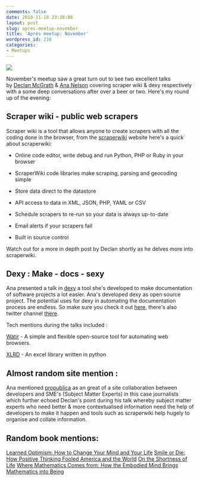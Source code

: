 ```yaml
---
comments: false
date: 2010-11-18 23:38:08
layout: post
slug: apres-meetup-november
title: 'Aprés meetup: November'
wordpress_id: 210
categories:
- Meetups
---
```


[![](http://rubyireland.com/wp-content/uploads/2010/11/Aprés-meetup-november.png)](http://rubyireland.com/wp-content/uploads/2010/11/Aprés-meetup-november.png)


November's meetup saw a great turn out to see two excellent talks by [Declan McGrath](http://www.twitter.com/theirishpenguin) & [Ana Nelson](http://www.twitter.com/ananelson) covering scraper wiki & dexy respectively with a some deep conversations after over a beer or two. Here's my round up of the evening:


## Scraper wiki - public web scrapers


Scraper wiki is a tool that allows anyone to create scrapers with all the coding done in the browser, from the [scraperwiki](http://www.scraperwiki.com) website here's a quick about scraperwiki:



	
  * Online code editor, write debug and run Python, PHP or Ruby in your browser

	
  * ScraperWiki code libraries make scraping, parsing and geocoding simple

	
  * Store data direct to the datastore

	
  * API access to data in XML, JSON, PHP, YAML or CSV

	
  * Schedule scrapers to re-run so your data is always up-to-date

	
  * Email alerts if your scrapers fail

	
  * Built in source control


Watch out for a more in depth post by Declan shortly as he delves more into scraperwiki.


## Dexy : Make - docs - sexy


Ana presented a talk in [dexy](http://www.dexy.it) a tool she's developed to make documentation of software projects a lot easier. Ana's developed dexy as open source project. The potential uses for dexy in automating the documentation process are endless. So make sure you check it out [here](http://www.dexy.it), there's also twitter channel [there](http://www.twitter.com/dexyit).

Tech mentions during the talks included :

[Watir](http://www.watir.com) -  A simple and flexible open-source tool for automating web browsers.

[XLRD](http://pypi.python.org/pypi/xlrd) - An excel library written in python


## Almost random site mention :


Ana mentioned [propublica](http://www.propublica.org) as an great of a site collaboration between developers and SME's (Subject Matter Experts) in this case journalists which further echoed Declan's point during his talk whereby subject matter experts who need better & more contextualised information need the help of developers to make it happen and tools such as scraperwiki help hugely to organise and collate information.


## Random book mentions:


[ Learned Optimism: How to Change Your Mind and Your Life](http://www.amazon.co.uk/Learned-Optimism-Change-Your-Mind/dp/1400078393/ref=sr_1_1?ie=UTF8&qid=1290466373&sr=8-1)
[ Smile or Die: How Positive Thinking Fooled America and the World](http://www.amazon.co.uk/Smile-Die-Positive-Thinking-America/dp/1847081738/ref=sr_1_1?ie=UTF8&qid=1290466412&sr=1-1)
[On the Shortness of Life](http://www.amazon.co.uk/Penguin-Great-Ideas-Shortness-Life/dp/014101881X/ref=sr_1_1?ie=UTF8&qid=1290466439&sr=1-1)
[ Where Mathematics Comes from: How the Embodied Mind Brings Mathematics into Being](http://www.amazon.co.uk/Where-Mathematics-Comes-Embodied-Brings/dp/0465037712/ref=sr_1_1?s=books&ie=UTF8&qid=1290466473&sr=1-1)
